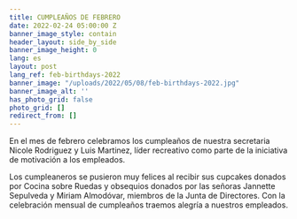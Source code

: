```yaml
---
title: CUMPLEAÑOS DE FEBRERO
date: 2022-02-24 05:00:00 Z
banner_image_style: contain
header_layout: side_by_side
banner_image_height: 0
lang: es
layout: post
lang_ref: feb-birthdays-2022
banner_image: "/uploads/2022/05/08/feb-birthdays-2022.jpg"
banner_image_alt: ''
has_photo_grid: false
photo_grid: []
redirect_from: []
---
```


En el mes de febrero celebramos los cumpleaños de nuestra secretaria Nicole Rodriguez y Luis Martinez, líder recreativo como parte de la iniciativa de motivación a los empleados.

Los cumpleaneros se pusieron muy felices al recibir sus cupcakes donados por Cocina sobre Ruedas y obsequios donados por las señoras Jannette Sepulveda y Miriam Almodóvar, miembros de la Junta de Directores. Con la celebración mensual de cumpleaños traemos alegría a nuestros empleados.
